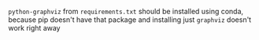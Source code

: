 `python-graphviz` from `requirements.txt` should be installed using conda, because pip doesn't have that package and
installing just `graphviz` doesn't work right away 